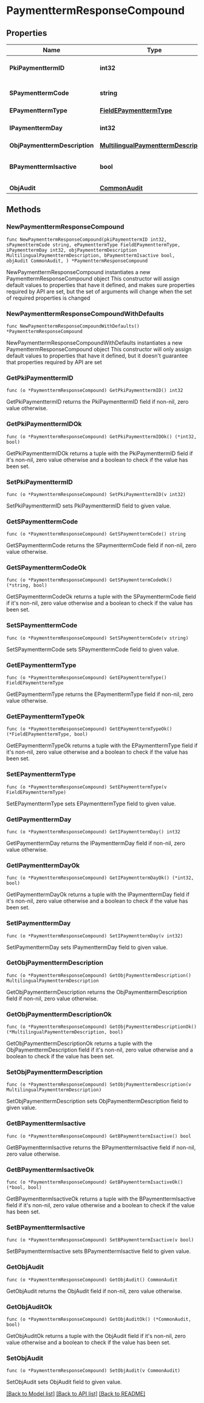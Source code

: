 # PaymenttermResponseCompound

## Properties

Name | Type | Description | Notes
------------ | ------------- | ------------- | -------------
**PkiPaymenttermID** | **int32** | The unique ID of the Paymentterm | 
**SPaymenttermCode** | **string** | The code of the Paymentterm | 
**EPaymenttermType** | [**FieldEPaymenttermType**](FieldEPaymenttermType.md) |  | 
**IPaymenttermDay** | **int32** | The day of the Paymentterm | 
**ObjPaymenttermDescription** | [**MultilingualPaymenttermDescription**](MultilingualPaymenttermDescription.md) |  | 
**BPaymenttermIsactive** | **bool** | Whether the Paymentterm is active or not | 
**ObjAudit** | [**CommonAudit**](CommonAudit.md) |  | 

## Methods

### NewPaymenttermResponseCompound

`func NewPaymenttermResponseCompound(pkiPaymenttermID int32, sPaymenttermCode string, ePaymenttermType FieldEPaymenttermType, iPaymenttermDay int32, objPaymenttermDescription MultilingualPaymenttermDescription, bPaymenttermIsactive bool, objAudit CommonAudit, ) *PaymenttermResponseCompound`

NewPaymenttermResponseCompound instantiates a new PaymenttermResponseCompound object
This constructor will assign default values to properties that have it defined,
and makes sure properties required by API are set, but the set of arguments
will change when the set of required properties is changed

### NewPaymenttermResponseCompoundWithDefaults

`func NewPaymenttermResponseCompoundWithDefaults() *PaymenttermResponseCompound`

NewPaymenttermResponseCompoundWithDefaults instantiates a new PaymenttermResponseCompound object
This constructor will only assign default values to properties that have it defined,
but it doesn't guarantee that properties required by API are set

### GetPkiPaymenttermID

`func (o *PaymenttermResponseCompound) GetPkiPaymenttermID() int32`

GetPkiPaymenttermID returns the PkiPaymenttermID field if non-nil, zero value otherwise.

### GetPkiPaymenttermIDOk

`func (o *PaymenttermResponseCompound) GetPkiPaymenttermIDOk() (*int32, bool)`

GetPkiPaymenttermIDOk returns a tuple with the PkiPaymenttermID field if it's non-nil, zero value otherwise
and a boolean to check if the value has been set.

### SetPkiPaymenttermID

`func (o *PaymenttermResponseCompound) SetPkiPaymenttermID(v int32)`

SetPkiPaymenttermID sets PkiPaymenttermID field to given value.


### GetSPaymenttermCode

`func (o *PaymenttermResponseCompound) GetSPaymenttermCode() string`

GetSPaymenttermCode returns the SPaymenttermCode field if non-nil, zero value otherwise.

### GetSPaymenttermCodeOk

`func (o *PaymenttermResponseCompound) GetSPaymenttermCodeOk() (*string, bool)`

GetSPaymenttermCodeOk returns a tuple with the SPaymenttermCode field if it's non-nil, zero value otherwise
and a boolean to check if the value has been set.

### SetSPaymenttermCode

`func (o *PaymenttermResponseCompound) SetSPaymenttermCode(v string)`

SetSPaymenttermCode sets SPaymenttermCode field to given value.


### GetEPaymenttermType

`func (o *PaymenttermResponseCompound) GetEPaymenttermType() FieldEPaymenttermType`

GetEPaymenttermType returns the EPaymenttermType field if non-nil, zero value otherwise.

### GetEPaymenttermTypeOk

`func (o *PaymenttermResponseCompound) GetEPaymenttermTypeOk() (*FieldEPaymenttermType, bool)`

GetEPaymenttermTypeOk returns a tuple with the EPaymenttermType field if it's non-nil, zero value otherwise
and a boolean to check if the value has been set.

### SetEPaymenttermType

`func (o *PaymenttermResponseCompound) SetEPaymenttermType(v FieldEPaymenttermType)`

SetEPaymenttermType sets EPaymenttermType field to given value.


### GetIPaymenttermDay

`func (o *PaymenttermResponseCompound) GetIPaymenttermDay() int32`

GetIPaymenttermDay returns the IPaymenttermDay field if non-nil, zero value otherwise.

### GetIPaymenttermDayOk

`func (o *PaymenttermResponseCompound) GetIPaymenttermDayOk() (*int32, bool)`

GetIPaymenttermDayOk returns a tuple with the IPaymenttermDay field if it's non-nil, zero value otherwise
and a boolean to check if the value has been set.

### SetIPaymenttermDay

`func (o *PaymenttermResponseCompound) SetIPaymenttermDay(v int32)`

SetIPaymenttermDay sets IPaymenttermDay field to given value.


### GetObjPaymenttermDescription

`func (o *PaymenttermResponseCompound) GetObjPaymenttermDescription() MultilingualPaymenttermDescription`

GetObjPaymenttermDescription returns the ObjPaymenttermDescription field if non-nil, zero value otherwise.

### GetObjPaymenttermDescriptionOk

`func (o *PaymenttermResponseCompound) GetObjPaymenttermDescriptionOk() (*MultilingualPaymenttermDescription, bool)`

GetObjPaymenttermDescriptionOk returns a tuple with the ObjPaymenttermDescription field if it's non-nil, zero value otherwise
and a boolean to check if the value has been set.

### SetObjPaymenttermDescription

`func (o *PaymenttermResponseCompound) SetObjPaymenttermDescription(v MultilingualPaymenttermDescription)`

SetObjPaymenttermDescription sets ObjPaymenttermDescription field to given value.


### GetBPaymenttermIsactive

`func (o *PaymenttermResponseCompound) GetBPaymenttermIsactive() bool`

GetBPaymenttermIsactive returns the BPaymenttermIsactive field if non-nil, zero value otherwise.

### GetBPaymenttermIsactiveOk

`func (o *PaymenttermResponseCompound) GetBPaymenttermIsactiveOk() (*bool, bool)`

GetBPaymenttermIsactiveOk returns a tuple with the BPaymenttermIsactive field if it's non-nil, zero value otherwise
and a boolean to check if the value has been set.

### SetBPaymenttermIsactive

`func (o *PaymenttermResponseCompound) SetBPaymenttermIsactive(v bool)`

SetBPaymenttermIsactive sets BPaymenttermIsactive field to given value.


### GetObjAudit

`func (o *PaymenttermResponseCompound) GetObjAudit() CommonAudit`

GetObjAudit returns the ObjAudit field if non-nil, zero value otherwise.

### GetObjAuditOk

`func (o *PaymenttermResponseCompound) GetObjAuditOk() (*CommonAudit, bool)`

GetObjAuditOk returns a tuple with the ObjAudit field if it's non-nil, zero value otherwise
and a boolean to check if the value has been set.

### SetObjAudit

`func (o *PaymenttermResponseCompound) SetObjAudit(v CommonAudit)`

SetObjAudit sets ObjAudit field to given value.



[[Back to Model list]](../README.md#documentation-for-models) [[Back to API list]](../README.md#documentation-for-api-endpoints) [[Back to README]](../README.md)


